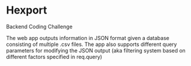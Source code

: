 # Hexport
Backend Coding Challenge

The web app outputs information in JSON format given a database consisting of multiple .csv files. The app also supports different query parameters for modifying the JSON output (aka filtering system based on different factors specified in req.query)
